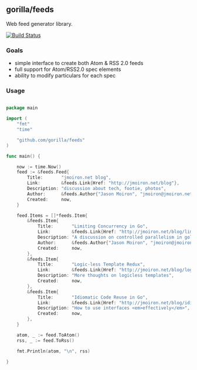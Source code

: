 ## gorilla/feeds

Web feed generator library.

[![Build Status](https://travis-ci.org/gorilla/feeds.png?branch=master)](https://travis-ci.org/gorilla/feeds)

### Goals

 * simple interface to create both Atom & RSS 2.0 feeds
 * full support for Atom/RSS2.0 spec elements
 * ability to modify particulars for each spec

### Usage

```go

package main

import (
	"fmt"
	"time"

	"github.com/gorilla/feeds"
)

func main() {

	now := time.Now()
	feed := &feeds.Feed{
		Title:       "jmoiron.net blog",
		Link:        &feeds.Link{Href: "http://jmoiron.net/blog"},
		Description: "discussion about tech, footie, photos",
		Author:      &feeds.Author{"Jason Moiron", "jmoiron@jmoiron.net"},
		Created:     now,
	}

	feed.Items = []*feeds.Item{
		&feeds.Item{
			Title:       "Limiting Concurrency in Go",
			Link:        &feeds.Link{Href: "http://jmoiron.net/blog/limiting-concurrency-in-go/"},
			Description: "A discussion on controlled parallelism in golang",
			Author:      &feeds.Author{"Jason Moiron", "jmoiron@jmoiron.net"},
			Created:     now,
		},
		&feeds.Item{
			Title:       "Logic-less Template Redux",
			Link:        &feeds.Link{Href: "http://jmoiron.net/blog/logicless-template-redux/"},
			Description: "More thoughts on logicless templates",
			Created:     now,
		},
		&feeds.Item{
			Title:       "Idiomatic Code Reuse in Go",
			Link:        &feeds.Link{Href: "http://jmoiron.net/blog/idiomatic-code-reuse-in-go/"},
			Description: "How to use interfaces <em>effectively</em>",
			Created:     now,
		},
	}

	atom, _ := feed.ToAtom()
	rss, _ := feed.ToRss()

	fmt.Println(atom, "\n", rss)

}

```

